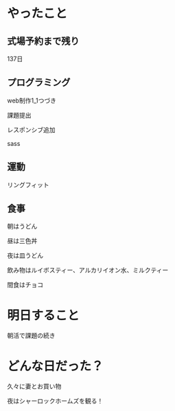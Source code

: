 # やったこと

## 式場予約まで残り

137日

## プログラミング

web制作1_1つづき

課題提出

レスポンシブ追加

sass

## 運動

リングフィット

## 食事

朝はうどん

昼は三色丼

夜は皿うどん

飲み物はルイボスティー、アルカリイオン水、ミルクティー

間食はチョコ

# 明日すること

朝活で課題の続き

# どんな日だった？

久々に妻とお買い物

夜はシャーロックホームズを観る！
